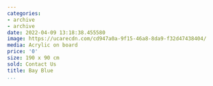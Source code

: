 ```yaml
---
categories:
- archive
- archive
date: 2022-04-09 13:18:38.455580
image: https://ucarecdn.com/cd947a0a-9f15-46a8-8da9-f32d47438404/
media: Acrylic on board
price: '0'
size: 190 x 90 cm
sold: Contact Us
title: Bay Blue
...
```

